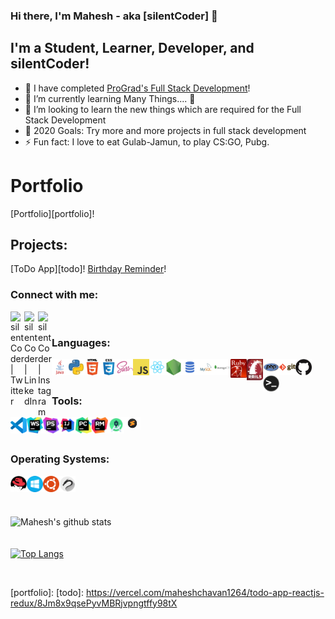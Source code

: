 ### Hi there, I'm Mahesh - aka [silentCoder] 👋

## I'm a Student, Learner, Developer, and silentCoder!
- 🔭 I have completed [ProGrad's Full Stack Development][FacePrep]!
- 🌱 I’m currently learning Many Things.... 🤣
- 👯 I’m looking to learn the new things which are required for the Full Stack Development
- 🥅 2020 Goals: Try more and more projects in full stack development
- ⚡ Fun fact: I love to eat Gulab-Jamun, to play CS:GO, Pubg.

# Portfolio
[Portfolio][portfolio]!

## Projects:
[ToDo App][todo]!
[Birthday Reminder][birthday]!

### Connect with me:

[<img align="left" alt="silentCoder | Twitter" width="22px" src="https://cdn.jsdelivr.net/npm/simple-icons@v3/icons/twitter.svg" />][twitter]
[<img align="left" alt="silentCoder | LinkedIn" width="22px" src="https://cdn.jsdelivr.net/npm/simple-icons@v3/icons/linkedin.svg" />][linkedin]
[<img align="left" alt="silentCoder | Instagram" width="22px" src="https://cdn.jsdelivr.net/npm/simple-icons@v3/icons/instagram.svg" />][instagram]

<br />

### Languages:

<img align="left" alt="JAVA" width="26px" src="https://github.com/MaheshChavan1264/icons/blob/master/java.png" />
<img align="left" alt="Python" width="26px" src="https://github.com/MaheshChavan1264/icons/blob/master/python.jpg" />
<img align="left" alt="HTML5" width="26px" src="https://raw.githubusercontent.com/github/explore/80688e429a7d4ef2fca1e82350fe8e3517d3494d/topics/html/html.png" />
<img align="left" alt="CSS3" width="26px" src="https://raw.githubusercontent.com/github/explore/80688e429a7d4ef2fca1e82350fe8e3517d3494d/topics/css/css.png" />
<img align="left" alt="Sass" width="26px" src="https://raw.githubusercontent.com/github/explore/80688e429a7d4ef2fca1e82350fe8e3517d3494d/topics/sass/sass.png" />
<img align="left" alt="JavaScript" width="26px" src="https://raw.githubusercontent.com/github/explore/80688e429a7d4ef2fca1e82350fe8e3517d3494d/topics/javascript/javascript.png" />
<img align="left" alt="React" width="26px" src="https://raw.githubusercontent.com/github/explore/80688e429a7d4ef2fca1e82350fe8e3517d3494d/topics/react/react.png" />
<img align="left" alt="Node.js" width="26px" src="https://raw.githubusercontent.com/github/explore/80688e429a7d4ef2fca1e82350fe8e3517d3494d/topics/nodejs/nodejs.png" />
<img align="left" alt="SQL" width="26px" src="https://raw.githubusercontent.com/github/explore/80688e429a7d4ef2fca1e82350fe8e3517d3494d/topics/sql/sql.png" />
<img align="left" alt="MySQL" width="26px" src="https://raw.githubusercontent.com/github/explore/80688e429a7d4ef2fca1e82350fe8e3517d3494d/topics/mysql/mysql.png" />
<img align="left" alt="MongoDB" width="26px" src="https://raw.githubusercontent.com/github/explore/80688e429a7d4ef2fca1e82350fe8e3517d3494d/topics/mongodb/mongodb.png" />
<img align="left" alt="Ruby" width="26px" src="https://github.com/MaheshChavan1264/icons/blob/master/ruby.png" />
<img align="left" alt="Rails" width="26px" src="https://github.com/MaheshChavan1264/icons/blob/master/rails.png" />
<img align="left" alt="PHP" width="26px" src="https://github.com/MaheshChavan1264/icons/blob/master/php.png" />
<img align="left" alt="Git" width="26px" src="https://raw.githubusercontent.com/github/explore/80688e429a7d4ef2fca1e82350fe8e3517d3494d/topics/git/git.png" />
<img align="left" alt="GitHub" width="26px" src="https://raw.githubusercontent.com/github/explore/78df643247d429f6cc873026c0622819ad797942/topics/github/github.png" />
<img align="left" alt="HTML5" width="26px" src="https://raw.githubusercontent.com/github/explore/80688e429a7d4ef2fca1e82350fe8e3517d3494d/topics/terminal/terminal.png" />
<br />

<br />

### Tools:

<img align="left" alt="Visual Studio Code" width="26px" src="https://raw.githubusercontent.com/github/explore/80688e429a7d4ef2fca1e82350fe8e3517d3494d/topics/visual-studio-code/visual-studio-code.png" />
<img align="left" alt="WebStorm" width="26px" src="https://github.com/MaheshChavan1264/icons/blob/master/web.png" />
<img align="left" alt="PhpStorm" width="26px" src="https://github.com/MaheshChavan1264/icons/blob/master/phpstorm.png" />
<img align="left" alt="IntellijIdea" width="26px" src="https://github.com/MaheshChavan1264/icons/blob/master/idea.png" />
<img align="left" alt="Pycharm" width="26px" src="https://github.com/MaheshChavan1264/icons/blob/master/pycharm.png" />
<img align="left" alt="RubyMine" width="26px" src="https://github.com/MaheshChavan1264/icons/blob/master/rubymine.png" />
<img align="left" alt="AndroidStudio" width="26px" src="https://github.com/MaheshChavan1264/icons/blob/master/studio.jpeg" />
<img align="left" alt="Sublime" width="26px" src="https://github.com/MaheshChavan1264/icons/blob/master/sublime.png" />

<br />

<br />

### Operating Systems:

<img align="left" alt="RedHat" width="26px" src="https://github.com/MaheshChavan1264/icons/blob/master/redhat.png" />
<img align="left" alt="Windows10" width="26px" src="https://github.com/MaheshChavan1264/icons/blob/master/10.png" />
<img align="left" alt="Ubuntu" width="26px" src="https://github.com/MaheshChavan1264/icons/blob/master/ubuntu.png" />
<img align="left" alt="Kali" width="26px" src="https://github.com/MaheshChavan1264/icons/blob/master/kali.png" />

<br />
<br />
<br />

![Mahesh's github stats](https://github-readme-stats.vercel.app/api?username=MaheshChavan1264&show_icons=true&theme=synthwave)
<br />
<br />
<br />
[![Top Langs](https://github-readme-stats.vercel.app/api/top-langs/?username=anuraghazra&hide=jupyter-notebook&langs_count=8)](https://github.com/anuraghazra/github-readme-stats)

<br />

[FacePrep]: https://www.faceprep.in/prograd/full-stack-developer/?source=Home
[twitter]: https://twitter.com/mahesh1264
[instagram]: https://www.instagram.com/silentcoder_/
[linkedin]: https://www.linkedin.com/in/mahesh-chavan-939738135/
[birthday]: https://vercel.com/maheshchavan1264/birthday-reminder-reactjs-project/AzJvr5RTDViwQ6iJsktesM33ZUXq
[portfolio]: 
[todo]: https://vercel.com/maheshchavan1264/todo-app-reactjs-redux/8Jm8x9qsePyvMBRjvpngtffy98tX
